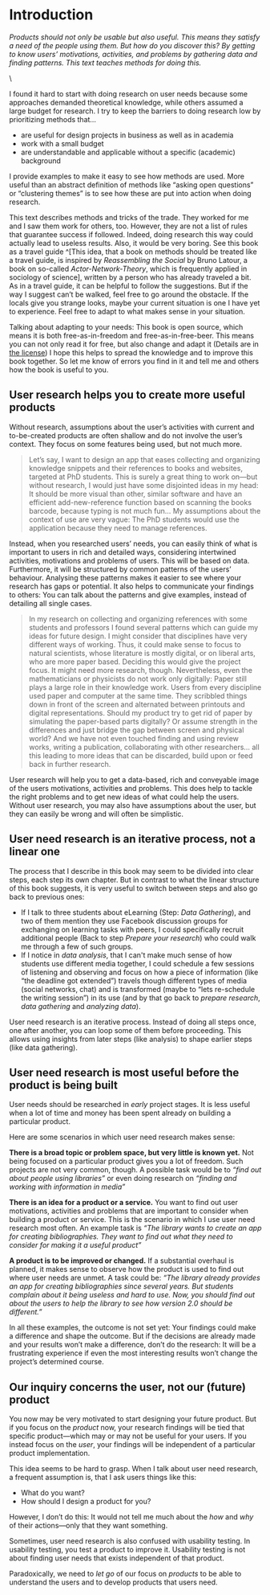 # Introduction

<!-- Maybe I should connect these paragraphs better-->

*Products should not only be usable but also useful. This means they satisfy a need of the people using them. But how do you discover this? By getting to know users’  motivations, activities, and problems by gathering data and finding patterns. This text teaches methods for doing this.*

\

 I found it hard to start with doing research on user needs because some approaches demanded theoretical knowledge, while others assumed a large budget for research.
 I try to keep the barriers to doing research low by prioritizing methods that…

* are useful for design projects in business as well as in academia
* work with a small  budget
* are understandable and applicable without a specific (academic) background

 I provide examples to make it easy to see how methods are used. More useful than an abstract  definition of methods like “asking open questions” or “clustering themes” is to see how these are put into action when doing research.

This text describes methods and tricks of the trade. They worked for me and I saw them work for others, too. However, they are not a list of rules that guarantee success if followed. Indeed, doing research this way could actually lead to useless results. Also, it would be very boring. See this book as a travel guide ^[This idea, that a book on methods should be treated like a travel guide, is inspired by _Reassembling the Social_ by Bruno Latour, a book on so-called _Actor-Network-Theory_, which is frequently applied in sociology of science], written by a person who has already traveled a bit. As in a travel guide, it can be helpful to follow the suggestions. But if the way I suggest can’t be walked, feel free to go around the obstacle. If the locals give you strange looks, maybe your current situation is one I have yet to experience. Feel free to adapt to what makes sense in your situation.

Talking about adapting to your needs: This book is open source, which means it is both free-as-in-freedom and free-as-in-free-beer. This means you can not only read it for free, but also change and adapt it (Details are in [the license](#license)) I hope this helps to spread the knowledge and to improve this book together. So let me know of errors you find in it and tell me and others how the book is useful to you. 

## User research helps you to create more useful products

Without research, assumptions about the user’s activities with current and to-be-created products are often shallow and do not involve the user’s context. They focus on some features being used, but not much more.

 > Let’s say, I want to design an app that eases collecting and organizing knowledge snippets and their references to books and websites, targeted at PhD students. This is surely a great thing to work on—but without research, I would just have some disjointed ideas in my head: It should be more visual than other, similar software and have an efficient add-new-reference function based on scanning the books barcode, because typing is not much fun… My assumptions about the context of use are very vague: The PhD students would use the application because they need to manage references.

 Instead, when you researched users’ needs, you can easily think of what is important to users in rich and detailed ways, considering intertwined activities, motivations and problems of users. This will be based on data. Furthermore, it will be structured by common patterns of the users’ behaviour. Analysing these patterns makes it easier to see where your research has gaps or potential. It also helps to communicate your findings to others: You can talk about the patterns and give examples, instead of detailing all single cases.

> In my research on collecting and organizing references with some students and professors I found several patterns which can guide my ideas for future design. I might consider that disciplines have very different ways of working. Thus, it could make sense to focus to natural scientists, whose literature is mostly digital, or on liberal arts, who are more paper based. Deciding this would give the project focus. It might need more research, though. Nevertheless, even the mathematicians or physicists do not work only digitally: Paper still plays a large role in their knowledge work. Users from every discipline used paper and computer at the same time. They scribbled things down in front of the screen and alternated between printouts and digital representations. Should my product try to get rid of paper by simulating the paper-based parts digitally? Or assume strength in the differences and just bridge the gap between screen and physical world? 
> And we have not even touched finding and using review works, writing a publication, collaborating with other researchers… all this leading to more ideas that can be discarded, build upon or feed back in further research. 

User research will help you to get a data-based, rich and conveyable image of the users motivations, activities and problems. This does help to tackle the right problems and to get new ideas of what could help the users. Without user research, you may also have assumptions about the user, but they can easily be wrong and will often be simplistic. 

## User need research is an iterative process, not a linear one

The process that I describe in this book may seem to be divided into clear steps, each step its own chapter. But in contrast to what the linear structure of this book suggests, it is very useful to switch between steps and also go back to previous ones:

* If I talk to three students about eLearning (Step: *Data Gathering*), and two of them mention they use Facebook discussion groups for exchanging on learning tasks with peers, I could specifically recruit additional people (Back to step *Prepare your research*) who could walk me through a few of such groups.
* If I notice in *data analysis*, that I can't make much sense of how students use different media together, I could  schedule a few sessions of listening and observing and focus on how a piece of information (like “the deadline got extended”) travels though different types of media (social networks, chat) and is transformed (maybe to “lets re-schedule the writing session”) in its use (and by that go back to *prepare research*, *data gathering* and *analyzing data*).

User need research is an iterative process. Instead of doing all steps once, one after another, you can loop some of them before proceeding. This allows using insights from later steps (like analysis) to shape earlier steps (like data gathering).

## User need research is most useful before the product is being built

User needs should be researched in *early* project stages. It is less useful when a lot of time and money has been spent already on building a particular product.

Here are some scenarios in which user need research makes sense:

**There is a broad topic or problem space, but very little is known yet.**  Not being focused on a particular product gives you a lot of freedom. Such projects are not very common, though. A possible task would be to _“find out about people using libraries”_ or even doing research on _“finding and working with information in media”_

**There is an idea for a product or a service.** You want to find out user motivations, activities and problems that are important to consider when building a product or service. This is the scenario in which I use user need research most often. An example task is  _“The library wants to create an app for creating bibliographies. They want to find out what they need to consider for making it a useful product”_

**A product is to be improved or changed.** If a substantial overhaul is planned, it makes sense to observe how the product is used to find out where user needs are unmet. A task could be:  _“The library already provides an app for creating bibliographies since several years. But students complain about it being useless and hard to use. Now, you should find out about the users to help the library to see how version 2.0 should be different.”_

In all these examples, the outcome is not set yet: Your findings could make a difference and shape the outcome. But if the decisions are already made and your results won’t make a difference, don’t do the research: It will be a frustrating experience if even the most interesting results won’t change the project’s determined course.

## Our inquiry concerns the user, not our (future) product

You now may be very motivated to start designing your future product. But if you focus on the *product* now, your research findings will be tied that specific product—which may or may not be useful for your users. If you instead focus on the *user*, your findings will be independent of a particular product implementation.

This idea seems to be hard to grasp. When I talk about user need research, a frequent assumption is, that I ask users things like this:

* What do you want?
* How should I design a product for you?

However, I don’t do this: It would not tell me much about the *how* and *why* of their actions—only that they want something. 

Sometimes, user need research is also confused with usability testing. In usability testing, you test a product to improve it. Usability testing is not about finding user needs that exists independent of that product.

Paradoxically, we need to *let go* of our focus on *products* to be able to understand the users and to develop products that users need.

<!-- 
------------------------------
	


PROBABLY REMOVE; IT IS HARD TO UNDERSTAND THAT THIS BELONGS TO THE MAIN  CHAPTER
In this book, you can expect to learn easy, approachable, easy-to-learn ways to find user needs. Nevertheless, this text is not a collection of recipes and more like a travel guide through your first projects. 

User need research should be done in early project stages. This way, your research can focus on the and your research can have an impact on the project’s outcome. -->
